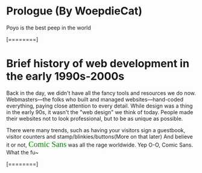 # Prologue (By WoepdieCat)
Poyo is the best peep in the world

[========]
# Brief history of web development in the early 1990s-2000s
Back in the day, we didn't have all the fancy tools and resources we do now. Webmasters—the folks who built and managed websites—hand-coded everything, paying close attention to every detail. While design was a thing in the early 90s, it wasn't the "web design" we think of today. People made their websites not to look professional, but to be as unique as possible. 


There were many trends, such as having your visitors sign a guestbook, visitor counters and stamp/blinkies/buttons(More on that later)
And believe it or not, <span style="color: green; font-family: 'Comic Sans', cursive; font-size: 1.5em;">Comic Sans</span> was all the rage worldwide.
Yep O-O, Comic Sans. What the fu~ 

[========]

